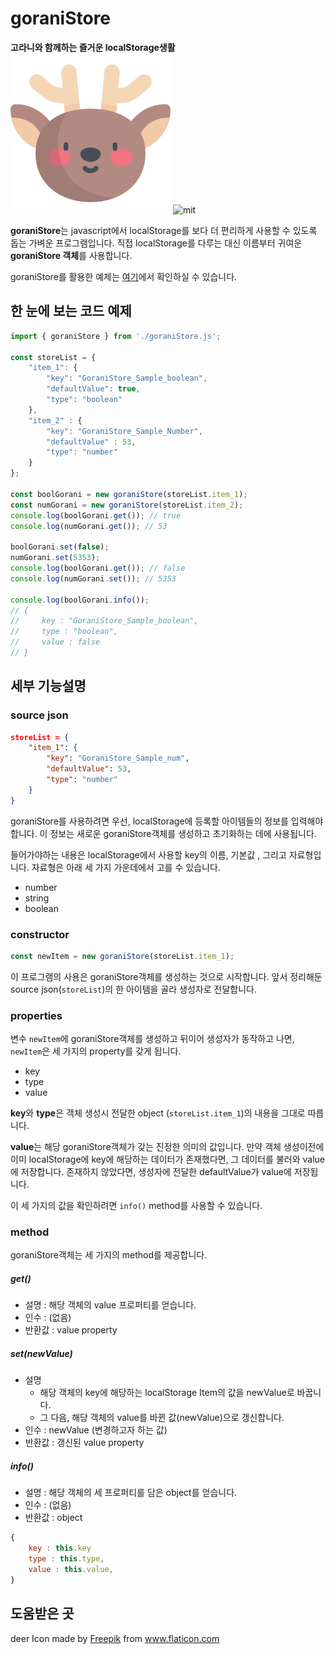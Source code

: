 # goraniStore
**고라니와 함께하는 즐거운 localStorage생활**
![deer](./sample/deer.png)
![mit](https://img.shields.io/github/license/wonjinYi/goraniStore)


**goraniStore**는 javascript에서 localStorage를 보다 더 편리하게 사용할 수 있도록 돕는 가벼운 프로그램입니다.
직접 localStorage를 다루는 대신 이름부터 귀여운 **goraniStore 객체**를 사용합니다.

goraniStore를 활용한 예제는 [여기](https://wonjinyi.github.io/goraniStore/sample/sample.html)에서 확인하실 수 있습니다.

## 한 눈에 보는 코드 예제
```js
import { goraniStore } from './goraniStore.js';

const storeList = {
    "item_1": {
        "key": "GoraniStore_Sample_boolean",
        "defaultValue": true,
        "type": "boolean"
    }, 
    "item_2" : {
        "key": "GoraniStore_Sample_Number",
        "defaultValue" : 53,
        "type": "number"
    }
};

const boolGorani = new goraniStore(storeList.item_1);
const numGorani = new goraniStore(storeList.item_2);
console.log(boolGorani.get()); // true
console.log(numGorani.get()); // 53

boolGorani.set(false);
numGorani.set(5353);
console.log(boolGorani.get()); // false
console.log(numGorani.set()); // 5353

console.log(boolGorani.info());
// {
//     key : "GoraniStore_Sample_boolean",
//     type : "boolean",
//     value : false
// }
```



## 세부 기능설명
### source json
```json
storeList = {
    "item_1": {
        "key": "GoraniStore_Sample_num",
        "defaultValue": 53,
        "type": "number"
    }
}
```

goraniStore를 사용하려면 우선, localStorage에 등록할 아이템들의 정보를 입력해야합니다. 
이 정보는 새로운 goraniStore객체를 생성하고 초기화하는 데에 사용됩니다.

들어가야하는 내용은 localStorage에서 사용할 key의 이름, 기본값 , 그리고 자료형입니다.
자료형은 아래 세 가지 가운데에서 고를 수 있습니다.
* number
* string
* boolean


### constructor
```js
const newItem = new goraniStore(storeList.item_1);
```
이 프로그램의 사용은 goraniStore객체를 생성하는 것으로 시작합니다.
앞서 정리해둔 source json(``storeList``)의 한 아이템을 골라 생성자로 전달합니다.


### properties

변수 ``newItem``에 goraniStore객체를 생성하고 뒤이어 생성자가 동작하고 나면, ``newItem``은 세 가지의 property를 갖게 됩니다.
* key
* type
* value

**key**와 **type**은 객체 생성시 전달한 object (``storeList.item_1``)의 내용을 그대로 따릅니다. 

**value**는 해당 goraniStore객체가 갖는 진정한 의미의 값입니다. 만약 객체 생성이전에 이미 localStorage에 key에 해당하는 데이터가 존재했다면, 그 데이터를 불러와 value에 저장합니다. 
존재하지 않았다면, 생성자에 전달한 defaultValue가 value에 저장됩니다.

이 세 가지의 값을 확인하려면 ``info()`` method를 사용할 수 있습니다.

### method
goraniStore객체는 세 가지의 method를 제공합니다.
##### get()
* 설명 : 해당 객체의 value 프로퍼티를 얻습니다.
* 인수 : (없음)
* 반환값 : value property

##### set(newValue)
* 설명
    *  해당 객체의 key에 해당하는 localStorage Item의 값을 newValue로 바꿉니다.
    * 그 다음, 해당 객체의 value를 바뀐 값(newValue)으로 갱신합니다.
* 인수 : newValue (변경하고자 하는 값)
* 반환값 : 갱신된 value property

##### info()
* 설명 : 해당 객체의 세 프로퍼티를 담은 object를 얻습니다.
* 인수 : (없음)
* 반환값 : object
``` js
{
    key : this.key
    type : this.type,
    value : this.value,
}
```

## 도움받은 곳
<div>deer Icon made by <a href="https://www.freepik.com" title="Freepik">Freepik</a> from <a href="https://www.flaticon.com/" title="Flaticon">www.flaticon.com</a></div>
